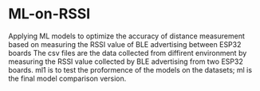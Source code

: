 # ML-on-RSSI
Applying ML models to optimize the accuracy of distance measurement based on measuring the RSSI value of BLE advertising between ESP32 boards 
The csv files are the data collected from diffirent environment by measuring the RSSI value collected by BLE advertising from two ESP32 boards.
ml1 is to test the proformence of the models on the datasets; ml is the final model comparison version.
